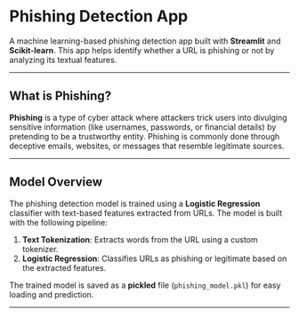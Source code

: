 # Phishing Detection App

A machine learning-based phishing detection app built with **Streamlit** and **Scikit-learn**. This app helps identify whether a URL is phishing or not by analyzing its textual features.

---

## What is Phishing?

**Phishing** is a type of cyber attack where attackers trick users into divulging sensitive information (like usernames, passwords, or financial details) by pretending to be a trustworthy entity. Phishing is commonly done through deceptive emails, websites, or messages that resemble legitimate sources.

---

## Model Overview

The phishing detection model is trained using a **Logistic Regression** classifier with text-based features extracted from URLs. The model is built with the following pipeline:

1. **Text Tokenization**: Extracts words from the URL using a custom tokenizer.
2. **Logistic Regression**: Classifies URLs as phishing or legitimate based on the extracted features.

The trained model is saved as a **pickled** file (`phishing_model.pkl`) for easy loading and prediction.

---
